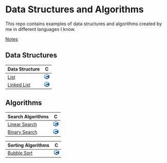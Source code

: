 # Data Structures and Algorithms

This repo contains examples of data structures and algorithms created by me in different languages I know.

[Notes](/notes.md)

## Data Structures

| Data Structure | C |
| ----------- | ----------- |
| [List](https://en.wikipedia.org/wiki/List_(abstract_data_type))   | [<img src="./assets/C.png" width="16" height="16">](/datastructure/ArrayList.c)   |
| [Linked List](https://en.wikipedia.org/wiki/Linked_list)          | [<img src="./assets/C.png" width="16" height="16">](/datastructure/SingleLink.c)  |


## Algorithms

| Search Algorithms | C |
| ------------------ | ------------ |
| [Linear Search](https://en.wikipedia.org/wiki/Linear_search)              | [<img src="./assets/C.png" width="16" height="16">](/search/LinearSearch.c) | 
| [Binary Search](https://en.wikipedia.org/wiki/Binary_search_algorithm)    | [<img src="./assets/C.png" width="16" height="16">](/search/BinarySearch.c) | 


| Sorting Algorithms | C |
| ------------------ | ------------ |
| [Bubble Sort](https://en.wikipedia.org/wiki/Bubble_sort) | [<img src="./assets/C.png" width="16" height="16">](/sort/BubbleSort.c) |
